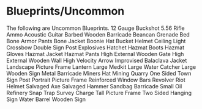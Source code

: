 # Blueprints/Uncommon

The following are Uncommon Blueprints.
12 Gauge Buckshot
5.56 Rifle Ammo
Acoustic Guitar
Barbed Wooden Barricade
Beancan Grenade
Bed
Bone Armor Pants
Bone Jacket
Boonie Hat
Bucket Helmet
Ceiling Light
Crossbow
Double Sign Post
Explosives
Hatchet
Hazmat Boots
Hazmat Gloves
Hazmat Jacket
Hazmat Pants
High External Wooden Gate
High External Wooden Wall
High Velocity Arrow
Improvised Balaclava
Jacket
Landscape Picture Frame
Lantern
Large Medkit
Large Water Catcher
Large Wooden Sign
Metal Barricade
Miners Hat
Mining Quarry
One Sided Town Sign Post
Portrait Picture Frame
Reinforced Window Bars
Revolver
Riot Helmet
Salvaged Axe
Salvaged Hammer
Sandbag Barricade
Small Oil Refinery
Snap Trap
Survey Charge
Tall Picture Frame
Two Sided Hanging Sign
Water Barrel
Wooden Sign
